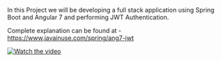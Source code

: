 In this Project we will be developing a full stack application using Spring Boot
and Angular 7 and performing JWT Authentication.<br>

Complete explanation can be found at - https://www.javainuse.com/spring/ang7-jwt

[![Watch the video](https://www.javainuse.com/ang3-you.JPG)](https://youtu.be/GifHMmCTUx0)
